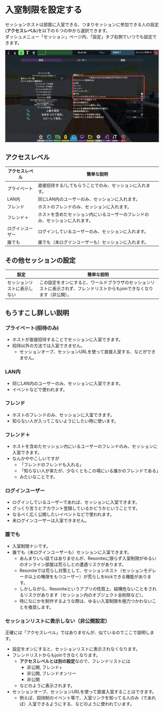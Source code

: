 # 入室制限を設定する

セッションホストは部屋に入室できる、つまりセッションに参加できる人の設定(**アクセスレベル**)を以下の６つの中から選択できます。  
ダッシュメニュー「セッション」ページ内、「設定」タブ右側でいつでも設定できます。

![アクセスレベル](../image/accessLevel.webp)
## アクセスレベル
| アクセスレベル  | 簡単な説明                                   |
|----------|-----------------------------------------|
| プライベート   | 直接招待する/してもらうことでのみ、セッションに入れます。           |
| LAN内     | 同じLAN内のユーザーのみ、セッションに入れます。               |
| フレンド     | ホストのフレンドのみ、セッションに入れます。                  |
| フレンド＋    | ホストを含めたセッション内にいるユーザーのフレンドのみ、セッションに入れます。 |
| ログインユーザー | ログインしているユーザーのみ、セッションに入れます。              |
| 誰でも      | 誰でも（未ログインユーザーも）セッションに入れます。              |

## その他セッションの設定
| 設定             | 簡単な説明                                                            |
|----------------|------------------------------------------------------------------|
| セッションリストに表示しない | この設定をオンにすると、ワールドブラウザのセッションリストに表示されず、フレンドリストからもjoinできなくなります（非公開）。 |
## もうすこし詳しい説明
### プライベート(招待のみ)
- ホストが直接招待することでセッションに入室できます。
- 招待以外の方法では入室できません。
  - セッションオーブ、セッションURLを使って直接入室する、などができません。
### LAN内
- 同じLAN内のユーザーのみ、セッションに入室できます。
- イベントなどで使われます。
### フレンド
- ホストのフレンドのみ、セッションに入室できます。
- 知らない人が入ってこないようにしたい時に使います。
### フレンド＋
- ホストを含めたセッション内にいるユーザーのフレンドのみ、セッションに入室できます。
- なんかややこしいですが
  - 「フレンドのフレンドも入れる」
  - 「知らない人が来たが、少なくともこの場にいる誰かのフレンドである」
  - みたいなことです。
### ログインユーザー
- ログインしているユーザーであれば、セッションに入室できます。
- ざっくり言うとアカウント登録しているかどうかということです。
- なるべく広く公開したいイベントなどで使われます。
- 未ログインユーザーは入室できません。
### 誰でも
- 入室制限ナシです。
- 誰でも（未ログインユーザーも）セッションに入室できます。
  - あんまりいい話ではありませんが、Resoniteに限らず入室制限がゆるいのオンライン部屋は荒らしとの遭遇リスクがあります。
  - Resoniteでは荒らし対策として、セッションホスト（セッションモデレータ以上の権限をもつユーザー）が荒らしをkickできる機能があります。
  - しかしながら、Resoniteというアプリの性質上、結構危ないことをされるリスクがあります（セッション内のオブジェクト全削除など）。
  - 特になにかを制作するような際は、ゆるい入室制限を極力つかわないことを推奨します。
### セッションリストに表示しない（非公開設定）
正確には「アクセスレベル」ではありませんが、似ているのでここで説明します。
- 設定をオンにすると、セッションリストに表示されなくなります。
- フレンドリストからもjoinできなくなります。
  - **アクセスレベルとは別の設定**なので、フレンドリストには
    - 非公開, フレンド+
    - 非公開, フレンドオンリー
    - 非公開
  - などのように表示されます。
- セッションオーブ、セッションURLを使って直接入室することはできます。
  - 例えば、招待制のイベント等で、入室リンクを知ってる人のみ（であれば）入室できるようにする、などのように使われています。